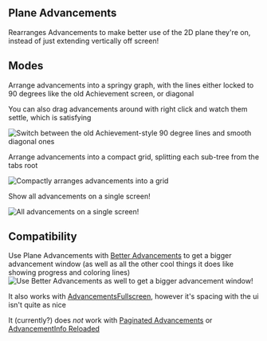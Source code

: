## Plane Advancements

Rearranges Advancements to make better use of the 2D plane they're on, instead of just extending vertically off screen!

## Modes

Arrange advancements into a springy graph, with the lines either locked to 90 degrees like the old Achievement screen, or diagonal

You can also drag advancements around with right click and watch them settle, which is satisfying

![Switch between the old Achievement-style 90 degree lines and smooth diagonal ones](https://cdn.modrinth.com/data/V1smGrYI/images/a8b524fe2edae018c66bfce968912a3b63fd97b1.gif)

Arrange advancements into a compact grid, splitting each sub-tree from the tabs root

![Compactly arranges advancements into a grid](https://cdn.modrinth.com/data/V1smGrYI/images/a2e6a9cd104a7eb4d06781c99a6a3d2e9f848b32.png)

Show all advancements on a single screen!

![All advancements on a single screen!](https://cdn.modrinth.com/data/V1smGrYI/images/15c5f211b5ead9b46ee33fa41cc458c8eab4caae.png)

## Compatibility

Use Plane Advancements with [Better Advancements](https://modrinth.com/mod/better-advancements) to get a bigger advancement window (as well as all the other cool things it does like showing progress and coloring lines)
![Use Better Advancements as well to get a bigger advancement window!](https://cdn.modrinth.com/data/V1smGrYI/images/fc0edab3f325c8bdb807202a31dd03ac46c833fa.png)

It also works with [AdvancementsFullscreen](https://modrinth.com/mod/advancementsfullscreen), however it's spacing with the ui isn't quite as nice

It (currently?) does *not* work with [Paginated Advancements](https://modrinth.com/mod/paginatedadvancements) or [AdvancementInfo Reloaded](https://modrinth.com/mod/advancements-reloaded)